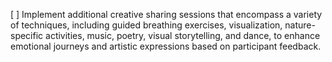 [ ] Implement additional creative sharing sessions that encompass a variety of techniques, including guided breathing exercises, visualization, nature-specific activities, music, poetry, visual storytelling, and dance, to enhance emotional journeys and artistic expressions based on participant feedback.